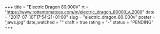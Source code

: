 +++
title = "Electric Dragon 80.000V"
rt = "https://www.rottentomatoes.com/m/electric_dragon_80000_v_2000"
date = "2017-07-10T17:54:21+01:00"
slug = "electric_dragon_80_000v"
poster = "jaws.jpg"
date_watched = ""
draft = true
rating = "-"
status = "PENDING"
+++